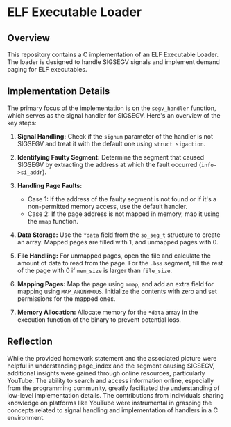 # ELF Executable Loader

## Overview
This repository contains a C implementation of an ELF Executable Loader. The loader is designed to handle SIGSEGV signals and implement demand paging for ELF executables.

## Implementation Details
The primary focus of the implementation is on the `segv_handler` function, which serves as the signal handler for SIGSEGV. Here's an overview of the key steps:

1. **Signal Handling:** Check if the `signum` parameter of the handler is not SIGSEGV and treat it with the default one using `struct sigaction`.

2. **Identifying Faulty Segment:** Determine the segment that caused SIGSEGV by extracting the address at which the fault occurred (`info->si_addr`).

3. **Handling Page Faults:**
    - Case 1: If the address of the faulty segment is not found or if it's a non-permitted memory access, use the default handler.
    - Case 2: If the page address is not mapped in memory, map it using the `mmap` function.

4. **Data Storage:** Use the `*data` field from the `so_seg_t` structure to create an array. Mapped pages are filled with 1, and unmapped pages with 0.

5. **File Handling:** For unmapped pages, open the file and calculate the amount of data to read from the page. For the `.bss` segment, fill the rest of the page with 0 if `mem_size` is larger than `file_size`.

6. **Mapping Pages:** Map the page using `mmap`, and add an extra field for mapping using `MAP_ANONYMOUS`. Initialize the contents with zero and set permissions for the mapped ones.

7. **Memory Allocation:** Allocate memory for the `*data` array in the execution function of the binary to prevent potential loss.

## Reflection
While the provided homework statement and the associated picture were helpful in understanding page_index and the segment causing SIGSEGV, additional insights were gained through online resources, particularly YouTube. The ability to search and access information online, especially from the programming community, greatly facilitated the understanding of low-level implementation details. The contributions from individuals sharing knowledge on platforms like YouTube were instrumental in grasping the concepts related to signal handling and implementation of handlers in a C environment.
